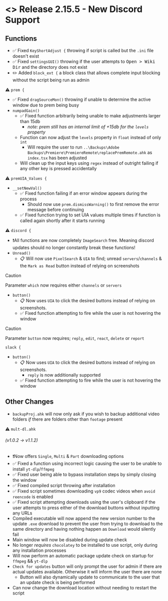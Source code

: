 # <> Release 2.15.5 - New Discord Support

## Functions
- ✅ Fixed `KeyShortAdjust {` throwing if script is called but the `.ini` file doesn't exist
- ✅ Fixed `settingsGUI()` throwing if the user attempts to <kbd>Open > Wiki Dir</kbd> and the directory does not exist
- ✏️ Added `block_ext {` a block class that allows complete input blocking without the script being run as admin

⚠️ `prem {`
- ✅ Fixed `dragSourceMon()` throwing if unable to determine the active window due to prem being busy
- `numpadGain()`
    - ✅ Fixed function arbitrarily being unable to make adjustments larger than 15db
        - *note: prem still has an internal limit of +15db for the `levels` property*
    - Function can now adjust the `levels` property in `float` instead of only `int`
        - Will require the user to run `..\Backups\Adobe Backups\Premiere\PremiereRemote\replacePremRemote.ahk` as `index.tsx` has been adjusted
    - Will clean up the input keys using `regex` instead of outright failing if any other key is pressed accidentally

⚠️ `premUIA_Values {`
- `__setNewVal()`
    - ✅ Fixed function failing if an error window appears during the process
        - Should now use `prem.dismissWarning()` to first remove the error message before continuing
    - ✅ Fixed function trying to set UIA values multiple times if function is called again shortly after it starts running

⚠️ `discord {`
- ❗All functions are now completely `ImageSearch` free. Meaning discord updates should no longer constantly break these functions!
- `Unread()`
    - 📋 Will now use `PixelSearch` & `UIA` to find; unread `servers`/`channels` & the `Mark as Read` button instead of relying on screenshots
> [!caution]
> Parameter `which` now requires either `channels` or `servers`
- `button()`
    - 📋 Now uses `UIA` to click the desired buttons instead of relying on screenshots.
    - ✅ Fixed function attempting to fire while the user is not hovering the window
> [!caution]
> Parameter `button` now requires; `reply`, `edit`, `react`, `delete` or `report`

`slack {`
- `button()`
    - 📋 Now uses `UIA` to click the desired buttons instead of relying on screenshots.
        - `reply` is now additionally supported
    - ✅ Fixed function attempting to fire while the user is not hovering the window

## Other Changes
- `backupProj.ahk` will now only ask if you wish to backup additional video folders *if* there are folders other than `footage` present

⚠️ `mult-dl.ahk`
###### *(v1.0.2 -> v1.1.2)*
- ❗Now offers `Single`, `Multi` & `Part` downloading options
- ✅ Fixed a function using incorrect logic causing the user to be unable to install `yt-dlp`/`ffmpeg`
- ✅ Fixed user being able to bypass installation steps by simply closing the window
- ✅ Fixed compiled script throwing after installation
- ✅ Fixed script sometimes downloading `vp9` codec videos when `avoid reencode` is enabled
- ✅ Fixed script attempting downloads using the user's clipboard if the user attempts to press either of the download buttons without inputting any URLs
- Compiled executable will now append the new version number to the update `.exe` download to prevent the user from trying to download to the same directory and having nothing happen as `Download` would silently fail
- Main window will now be disabled during update check
- No longer *requires* `chocolatey` to be installed to use script, only during any installation processes
- Will now perform an automatic package update check on startup for `ffmpeg` && `yt-dlp`
- `Check for updates` button will only prompt the user for admin if there are actual updates available. Otherwise it will inform the user there are none
    - Button will also dynamically update to communicate to the user that an update check is being performed
- Can now change the download location without needing to restart the script